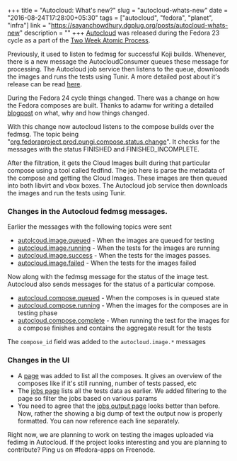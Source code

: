 +++
title = "Autocloud: What's new?"
slug = "autocloud-whats-new"
date = "2016-08-24T17:28:00+05:30"
tags = ["autocloud", "fedora", "planet", "infra"]
link = "https://sayanchowdhury.dgplug.org/posts/autocloud-whats-new"
description = ""
+++
[Autocloud](https://apps.fedoraproject.org/autocloud/) was released during the Fedora 23 cycle as a part of the [Two Week
Atomic Process](https://fedoraproject.org/wiki/Changes/Two_Week_Atomic).

Previously, it used to listen to fedmsg for successful Koji builds. Whenever,
there is a new message the AutocloudConsumer queues these message for
processing. The Autocloud job service then listens to the queue, downloads the
images and runs the tests using Tunir. A more detailed post about it's release
can be read [here](https://kushaldas.in/posts/introducing-autocloud.html).

During the Fedora 24 cycle things changed. There was a change on how the Fedora
composes are built. Thanks to adamw for writing a detailed [blogpost](https://www.happyassassin.net/2016/02/15/pungi-4-the-new-generation-of-the-fedora-compose-tools-and-what-it-means-for-qa/) on what, why and how things
changed.

With this change now autocloud listens to the compose builds over the fedmsg.
The topic being "[org.fedoraproject.prod.pungi.compose.status.change](apps.fedoraproject.org/datagrepper/raw?topic=org.fedoraproject.prod.pungi.compose.status.change)". It checks
for the messages with the status FINISHED and FINISHED_INCOMPLETE.

After the filtration, it gets the Cloud Images built during that particular
compose using a tool called fedfind. The job here is parse the metadata of
the compose and getting the Cloud Images. These images are then queued into both libvirt and vbox boxes. The Autocloud job service then downloads the images and run the tests using
Tunir.

### Changes in the Autocloud fedmsg messages.

Earlier the messages with the following topics were sent

- [autolcoud.image.queued](https://fedora-fedmsg.readthedocs.io/en/latest/topics.html#autocloud-image-queued) - When the images are queued for testing
- [autocloud.image.running](https://fedora-fedmsg.readthedocs.io/en/latest/topics.html#autocloud-image-running) - When the tests for the images are running
- [autocloud.image.success](https://fedora-fedmsg.readthedocs.io/en/latest/topics.html#autocloud-image-success) - When the tests for the images passes.
- [autocloud.image.failed](https://fedora-fedmsg.readthedocs.io/en/latest/topics.html#autocloud-image-failed) - When the tests for the images failed

Now along with the fedmsg message for the status of the image test. Autocloud also
sends messages for the status of a particular compose.

- [autocloud.compose.queued](https://fedora-fedmsg.readthedocs.io/en/latest/topics.html#autocloud-compose-queued) - When the composes is in queued state
- [autocloud.compose.running](https://fedora-fedmsg.readthedocs.io/en/latest/topics.html#autocloud-compose-running) - When the images for the composes are in testing
  phase
- [autocloud.compose.complete](https://fedora-fedmsg.readthedocs.io/en/latest/topics.html#autocloud-compose-complete) - When running the test for the images for a
  compose finishes and contains the aggregate result for the tests

The `compose_id` field was added to the `autocloud.image.*` messages

### Changes in the UI

- A [page](https://apps.fedoraproject.org/autocloud/compose) was added to list all the composes. It gives an overview of the
  composes like if it's still running, number of tests passed, etc
- The [jobs page](https://apps.fedoraproject.org/autocloud/jobs) lists all the tests data as earlier. We added filtering to the
  page so filter the jobs based on various params
- You need to agree that the [jobs output page](https://apps.fedoraproject.org/autocloud/jobs/458/output) looks better than before. Now, rather the showing a big dump of text the output now is properly formatted. You can now reference each line separately.

Right now, we are planning to work on testing the images uploaded via fedimg in Autocloud. If the project looks interesting and you are planning to contribute? Ping us on #fedora-apps on Freenode.
